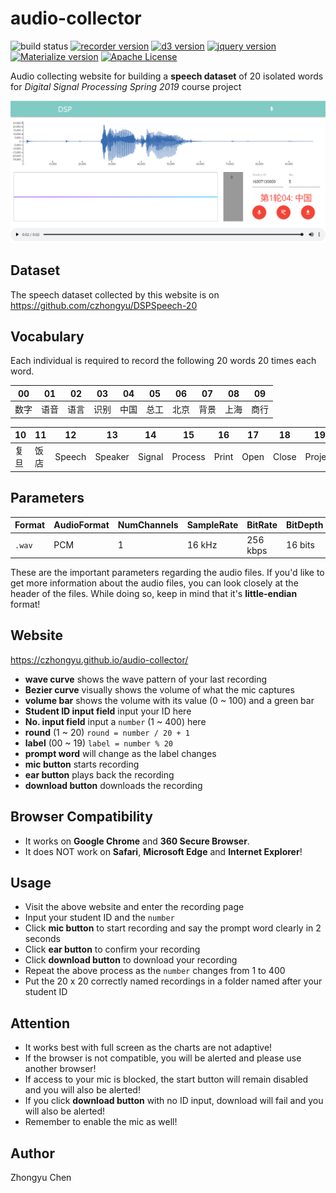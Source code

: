 # audio-collector

![build status](https://img.shields.io/badge/build-passing-green.svg)
[![recorder version](https://img.shields.io/badge/recorder-unknown-yellow.svg)](https://github.com/xiangyuecn/Recorder)
[![d3 version](https://img.shields.io/badge/d3-5.7.0-yellow.svg)](https://d3js.org)
[![jquery version](https://img.shields.io/badge/jquery-3.3.1-yellow.svg)](https://jquery.com/)
[![Materialize version](https://img.shields.io/badge/Materialize-1.0.0-yellow.svg)](https://materializecss.com/)
[![Apache License](https://img.shields.io/badge/license-Apache2.0-blue.svg)](http://www.apache.org/licenses/)

Audio collecting website for building a __speech dataset__ of 20 isolated words for _Digital Signal Processing Spring 2019_ course project

![screen shot](static/image/record.png)

## Dataset

The speech dataset collected by this website is on https://github.com/czhongyu/DSPSpeech-20

## Vocabulary

Each individual is required to record the following 20 words 20 times each word.

|  00    |   01  |    02  |   03  |    04    |    05 |   06   |  07   |    08  |    09    |
| ------ | ------ | ------ | ------- | ------- |------ | ------ | ------ | ------- | ------- |
| 数字    | 语音   | 语言   | 识别     | 中国    | 总工    | 北京   | 背景   | 上海     | 商行    |

|  10    |   11  |    12  |   13  |    14    |    15 |   16   |  17   |    18  |    19    |
| ------ | ------ | ------ | ------- | ------- |------ | ------ | ------ | ------- | ------- |
| 复旦    | 饭店   | Speech | Speaker | Signal  |Process | Print | Open   | Close   | Project |

## Parameters

| Format | AudioFormat | NumChannels  | SampleRate | BitRate | BitDepth |length |
| ------ | ------ | ------ | ------- | ------- | ------- | ------- |
| `.wav` | PCM | 1 | 16 kHz | 256 kbps | 16 bits | ~2 s |

These are the important parameters regarding the audio files. 
If you'd like to get more information about the audio files, 
you can look closely at the header of the files.
While doing so, keep in mind that it's __little-endian__ format!

## Website

https://czhongyu.github.io/audio-collector/

* __wave curve__ shows the wave pattern of your last recording
* __Bezier curve__ visually shows the volume of what the mic captures
* __volume bar__ shows the volume with its value (0 ~ 100) and a green bar
* __Student ID input field__ input your ID here
* __No. input field__ input a `number` (1 ~ 400) here
* __round__ (1 ~ 20) `round = number / 20 + 1`
* __label__ (00 ~ 19) `label = number % 20`
* __prompt word__ will change as the label changes
* __mic button__ starts recording
* __ear button__ plays back the recording
* __download button__ downloads the recording

## Browser Compatibility

* It works on __Google Chrome__ and __360 Secure Browser__.
* It does NOT work on __Safari__, __Microsoft Edge__ and __Internet Explorer__!

## Usage

* Visit the above website and enter the recording page
* Input your student ID and the `number`
* Click __mic button__ to start recording and say the prompt word clearly in 2 seconds
* Click __ear button__ to confirm your recording
* Click __download button__ to download your recording 
* Repeat the above process as the `number` changes from 1 to 400 
* Put the 20 x 20 correctly named recordings in a folder named after your student ID

## Attention

* It works best with full screen as the charts are not adaptive!
* If the browser is not compatible, you will be alerted and please use another browser!
* If access to your mic is blocked, the start button will remain disabled and you will also be alerted!
* If you click __download button__ with no ID input, download will fail and you will also be alerted!
* Remember to enable the mic as well!

## Author

Zhongyu Chen
